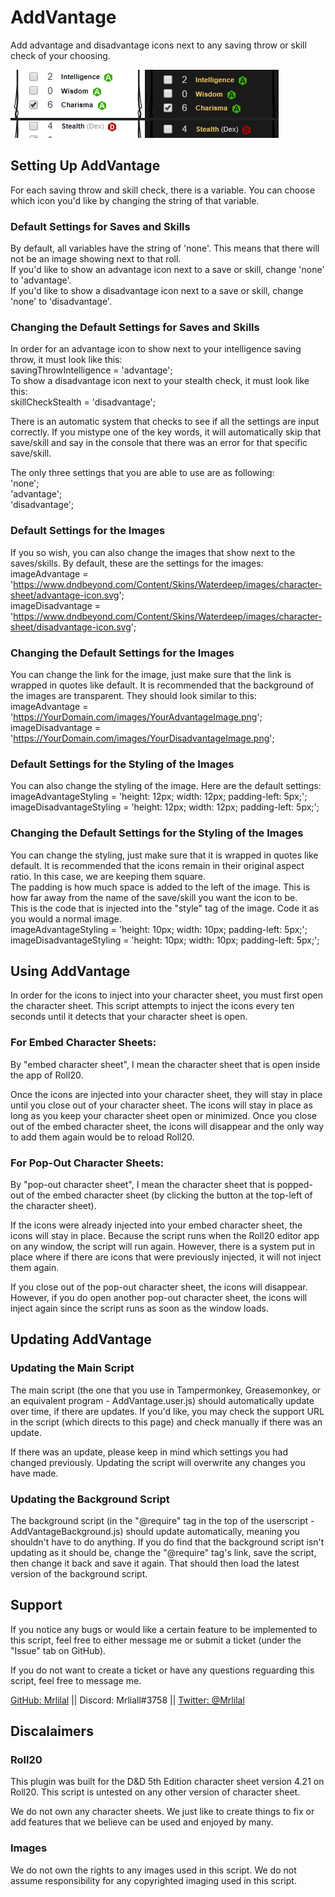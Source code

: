 # AddVantage

Add advantage and disadvantage icons next to any saving throw or skill check of your choosing.  

![](side-by-side-small.png)

## Setting Up AddVantage

For each saving throw and skill check, there is a variable. You can choose which icon you'd like by changing the string of that variable.  

### Default Settings for Saves and Skills

By default, all variables have the string of 'none'. This means that there will not be an image showing next to that roll.   
If you'd like to show an advantage icon next to a save or skill, change 'none' to 'advantage'.  
If you'd like to show a disadvantage icon next to a save or skill, change 'none' to 'disadvantage'.  

### Changing the Default Settings for Saves and Skills

In order for an advantage icon to show next to your intelligence saving throw, it must look like this:  
savingThrowIntelligence = 'advantage';  
To show a disadvantage icon next to your stealth check, it must look like this:  
skillCheckStealth = 'disadvantage';  

There is an automatic system that checks to see if all the settings are input correctly. If you mistype one of the key words, it will automatically skip that save/skill and say in the console that there was an error for that specific save/skill.  

The only three settings that you are able to use are as following:  
'none';  
'advantage';  
'disadvantage';  

### Default Settings for the Images

If you so wish, you can also change the images that show next to the saves/skills. By default, these are the settings for the images:  
imageAdvantage = 'https://www.dndbeyond.com/Content/Skins/Waterdeep/images/character-sheet/advantage-icon.svg';  
imageDisadvantage = 'https://www.dndbeyond.com/Content/Skins/Waterdeep/images/character-sheet/disadvantage-icon.svg';  

### Changing the Default Settings for the Images

You can change the link for the image, just make sure that the link is wrapped in quotes like default. It is recommended that the background of the images are transparent. They should look similar to this:  
imageAdvantage = 'https://YourDomain.com/images/YourAdvantageImage.png';  
imageDisadvantage = 'https://YourDomain.com/images/YourDisadvantageImage.png';  


### Default Settings for the Styling of the Images

You can also change the styling of the image. Here are the default settings:  
imageAdvantageStyling = 'height: 12px; width: 12px; padding-left: 5px;';  
imageDisadvantageStyling = 'height: 12px; width: 12px; padding-left: 5px;';  

### Changing the Default Settings for the Styling of the Images

You can change the styling, just make sure that it is wrapped in quotes like default. It is recommended that the icons remain in their original aspect ratio. In this case, we are keeping them square.  
The padding is how much space is added to the left of the image. This is how far away from the name of the save/skill you want the icon to be.  
This is the code that is injected into the "style" tag of the image. Code it as you would a normal image.  
imageAdvantageStyling = 'height: 10px; width: 10px; padding-left: 5px;';  
imageDisadvantageStyling = 'height: 10px; width: 10px; padding-left: 5px;';  

## Using AddVantage

In order for the icons to inject into your character sheet, you must first open the character sheet. This script attempts to inject the icons every ten seconds until it detects that your character sheet is open.  

### For Embed Character Sheets:

By "embed character sheet", I mean the character sheet that is open inside the app of Roll20.  

Once the icons are injected into your character sheet, they will stay in place until you close out of your character sheet. The icons will stay in place as long as you keep your character sheet open or minimized. Once you close out of the embed character sheet, the icons will disappear and the only way to add them again would be to reload Roll20.  

### For Pop-Out Character Sheets:

By "pop-out character sheet", I mean the character sheet that is popped-out of the embed character sheet (by clicking the button at the top-left of the character sheet).  

If the icons were already injected into your embed character sheet, the icons will stay in place. Because the script runs when the Roll20 editor app on any window, the script will run again. However, there is a system put in place where if there are icons that were previously injected, it will not inject them again.  

If you close out of the pop-out character sheet, the icons will disappear. However, if you do open another pop-out character sheet, the icons will inject again since the script runs as soon as the window loads.  

## Updating AddVantage

### Updating the Main Script

The main script (the one that you use in Tampermonkey, Greasemonkey, or an equivalent program - AddVantage.user.js) should automatically update over time, if there are updates. If you'd like, you may check the support URL in the script (which directs to this page) and check manually if there was an update.  

If there was an update, please keep in mind which settings you had changed previously. Updating the script will overwrite any changes you have made.  

### Updating the Background Script

The background script (in the "@require" tag in the top of the userscript - AddVantageBackground.js) should update automatically, meaning you shouldn't have to do anything. If you do find that the background script isn't updating as it should be, change the "@require" tag's link, save the script, then change it back and save it again. That should then load the latest version of the background script.  

## Support

If you notice any bugs or would like a certain feature to be implemented to this script, feel free to either message me or submit a ticket (under the "Issue" tab on GitHub).

If you do not want to create a ticket or have any questions reguarding this script, feel free to message me.

[GitHub: Mrlilal](https://github.com/Mrlilal) || Discord: Mrliall#3758 || [Twitter: @Mrlilal](https://twitter.com/mrlilal)

## Discalaimers

### Roll20

This plugin was built for the D&D 5th Edition character sheet version 4.21 on Roll20. This script is untested on any other version of character sheet.

We do not own any character sheets. We just like to create things to fix or add features that we believe can be used and enjoyed by many.  

### Images

We do not own the rights to any images used in this script. We do not assume responsibility for any copyrighted imaging used in this script.
